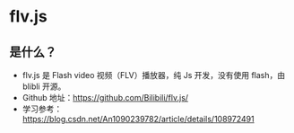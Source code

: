 # flv.js

## 是什么？

- flv.js 是 Flash video 视频（FLV）播放器，纯 Js 开发，没有使用 flash，由 blibli 开源。
- Github 地址：https://github.com/Bilibili/flv.js/
- 学习参考：https://blog.csdn.net/An1090239782/article/details/108972491
